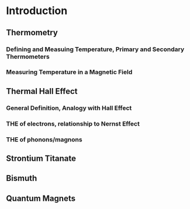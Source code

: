 # Introduction

## Thermometry
### Defining and Measuing Temperature, Primary and Secondary Thermometers
### Measuring Temperature in a Magnetic Field

## Thermal Hall Effect
### General Definition, Analogy with Hall Effect
### THE of electrons, relationship to Nernst Effect
### THE of phonons/magnons

## Strontium Titanate

## Bismuth

## Quantum Magnets
